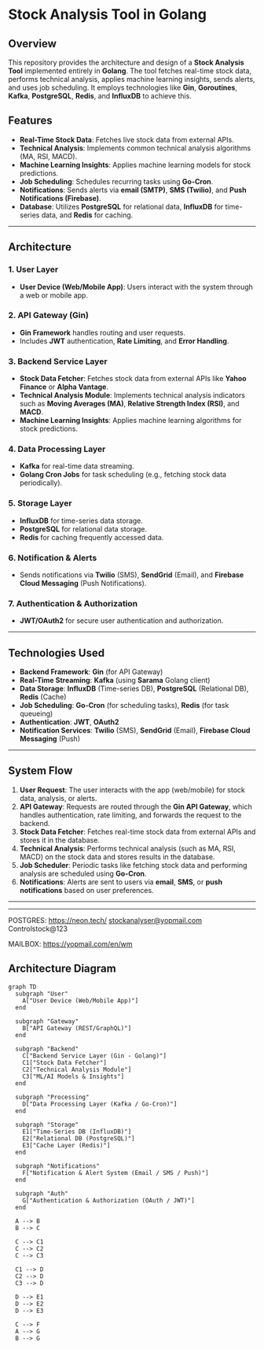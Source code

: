 # Stock Analysis Tool in Golang

## Overview

This repository provides the architecture and design of a **Stock Analysis Tool** implemented entirely in **Golang**. The tool fetches real-time stock data, performs technical analysis, applies machine learning insights, sends alerts, and uses job scheduling. It employs technologies like **Gin**, **Goroutines**, **Kafka**, **PostgreSQL**, **Redis**, and **InfluxDB** to achieve this.

## Features

- **Real-Time Stock Data**: Fetches live stock data from external APIs.
- **Technical Analysis**: Implements common technical analysis algorithms (MA, RSI, MACD).
- **Machine Learning Insights**: Applies machine learning models for stock predictions.
- **Job Scheduling**: Schedules recurring tasks using **Go-Cron**.
- **Notifications**: Sends alerts via **email (SMTP)**, **SMS (Twilio)**, and **Push Notifications (Firebase)**.
- **Database**: Utilizes **PostgreSQL** for relational data, **InfluxDB** for time-series data, and **Redis** for caching.

---

## Architecture

### 1. **User Layer**
   - **User Device (Web/Mobile App)**: Users interact with the system through a web or mobile app.
  
### 2. **API Gateway (Gin)**
   - **Gin Framework** handles routing and user requests.
   - Includes **JWT** authentication, **Rate Limiting**, and **Error Handling**.

### 3. **Backend Service Layer**
   - **Stock Data Fetcher**: Fetches stock data from external APIs like **Yahoo Finance** or **Alpha Vantage**.
   - **Technical Analysis Module**: Implements technical analysis indicators such as **Moving Averages (MA)**, **Relative Strength Index (RSI)**, and **MACD**.
   - **Machine Learning Insights**: Applies machine learning algorithms for stock predictions.

### 4. **Data Processing Layer**
   - **Kafka** for real-time data streaming.
   - **Golang Cron Jobs** for task scheduling (e.g., fetching stock data periodically).

### 5. **Storage Layer**
   - **InfluxDB** for time-series data storage.
   - **PostgreSQL** for relational data storage.
   - **Redis** for caching frequently accessed data.

### 6. **Notification & Alerts**
   - Sends notifications via **Twilio** (SMS), **SendGrid** (Email), and **Firebase Cloud Messaging** (Push Notifications).

### 7. **Authentication & Authorization**
   - **JWT/OAuth2** for secure user authentication and authorization.

---

## Technologies Used

- **Backend Framework**: **Gin** (for API Gateway)
- **Real-Time Streaming**: **Kafka** (using **Sarama** Golang client)
- **Data Storage**: **InfluxDB** (Time-series DB), **PostgreSQL** (Relational DB), **Redis** (Cache)
- **Job Scheduling**: **Go-Cron** (for scheduling tasks), **Redis** (for task queueing)
- **Authentication**: **JWT**, **OAuth2**
- **Notification Services**: **Twilio** (SMS), **SendGrid** (Email), **Firebase Cloud Messaging** (Push)

---

## System Flow

1. **User Request**: The user interacts with the app (web/mobile) for stock data, analysis, or alerts.
2. **API Gateway**: Requests are routed through the **Gin API Gateway**, which handles authentication, rate limiting, and forwards the request to the backend.
3. **Stock Data Fetcher**: Fetches real-time stock data from external APIs and stores it in the database.
4. **Technical Analysis**: Performs technical analysis (such as MA, RSI, MACD) on the stock data and stores results in the database.
5. **Job Scheduler**: Periodic tasks like fetching stock data and performing analysis are scheduled using **Go-Cron**.
6. **Notifications**: Alerts are sent to users via **email**, **SMS**, or **push notifications** based on user preferences.

---


---
POSTGRES:
https://neon.tech/
stockanalyser@yopmail.com
Controlstock@123


MAILBOX:
https://yopmail.com/en/wm

## Architecture Diagram

```mermaid
graph TD
  subgraph "User"
    A["User Device (Web/Mobile App)"]
  end

  subgraph "Gateway"
    B["API Gateway (REST/GraphQL)"]
  end

  subgraph "Backend"
    C["Backend Service Layer (Gin - Golang)"]
    C1["Stock Data Fetcher"]
    C2["Technical Analysis Module"]
    C3["ML/AI Models & Insights"]
  end

  subgraph "Processing"
    D["Data Processing Layer (Kafka / Go-Cron)"]
  end

  subgraph "Storage"
    E1["Time-Series DB (InfluxDB)"]
    E2["Relational DB (PostgreSQL)"]
    E3["Cache Layer (Redis)"]
  end

  subgraph "Notifications"
    F["Notification & Alert System (Email / SMS / Push)"]
  end

  subgraph "Auth"
    G["Authentication & Authorization (OAuth / JWT)"]
  end

  A --> B
  B --> C

  C --> C1
  C --> C2
  C --> C3

  C1 --> D
  C2 --> D
  C3 --> D

  D --> E1
  D --> E2
  D --> E3

  C --> F
  A --> G
  B --> G

